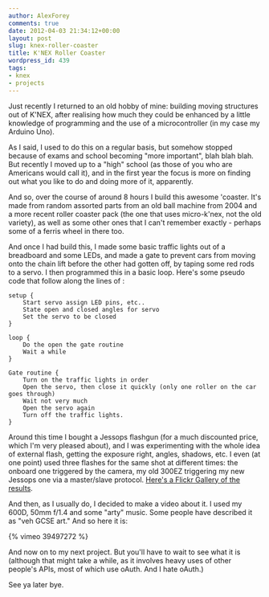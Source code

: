 ```yaml
---
author: AlexForey
comments: true
date: 2012-04-03 21:34:12+00:00
layout: post
slug: knex-roller-coaster
title: K'NEX Roller Coaster
wordpress_id: 439
tags:
- knex
- projects
---
```


Just recently I returned to an old hobby of mine: building moving structures out of K'NEX, after realising how much they could be enhanced by a little knowledge of programming and the use of a microcontroller (in my case my Arduino Uno).

As I said, I used to do this on a regular basis, but somehow stopped because of exams and school becoming "more important", blah blah blah. But recently I moved up to a "high" school (as those of you who are Americans would call it), and in the first year the focus is more on finding out what you like to do and doing more of it, apparently.

And so, over the course of around 8 hours I build this awesome 'coaster. It's made from random assorted parts from an old ball machine from 2004 and a more recent roller coaster pack (the one that uses micro-k'nex, not the old variety), as well as some other ones that I can't remember exactly - perhaps some of a ferris wheel in there too.

And once I had build this, I made some basic traffic lights out of a breadboard and some LEDs, and made a gate to prevent cars from moving onto the chain lift before the other had gotten off, by taping some red rods to a servo. I then programmed this in a basic loop. Here's some pseudo code that follow along the lines of :

    
    setup {
        Start servo assign LED pins, etc..
        State open and closed angles for servo
        Set the servo to be closed
    }
    
    loop {
        Do the open the gate routine
        Wait a while
    }

    Gate routine {
        Turn on the traffic lights in order
        Open the servo, then close it quickly (only one roller on the car goes through)
        Wait not very much
        Open the servo again
        Turn off the traffic lights.    
    }


Around this time I bought a Jessops flashgun (for a much discounted price, which I'm very pleased about), and I was experimenting with the whole idea of external flash, getting the exposure right, angles, shadows, etc. I even (at one point) used three flashes for the same shot at different times: the onboard one triggered by the camera, my old 300EZ triggering my new Jessops one via a master/slave protocol. [Here's a Flickr Gallery of the results](http://www.flickr.com/photos/alexforey/sets/72157629703199571/).

And then, as I usually do, I decided to make a video about it. I used my 600D, 50mm f/1.4 and some "arty" music. Some people have described it as "veh GCSE art." And so here it is:

{% vimeo 39497272 %}

And now on to my next project. But you'll have to wait to see what it is (although that might take a while, as it involves heavy uses of other people's APIs, most of which use oAuth. And I hate oAuth.)

See ya later bye.
